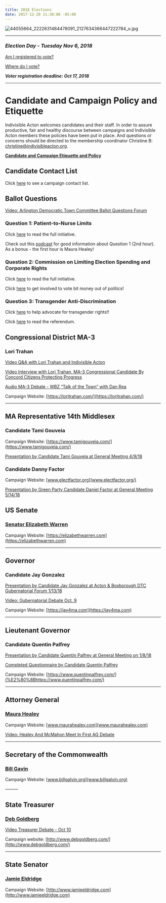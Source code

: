 ```yaml
---
title: 2018 Elections
date: 2017-12-20 21:38:00 -05:00
---
```


![44055664_2222631484478091_2127634366447222784_o.jpg](/uploads/44055664_2222631484478091_2127634366447222784_o.jpg)

---

### *Election Day - Tuesday Nov 6, 2018*

[Am I registered to vote?](https://www.sec.state.ma.us/VoterRegistrationSearch/MyVoterRegStatus.aspx)

[Where do I vote?](http://www.sec.state.ma.us/wheredoivotema/bal/MyElectionInfo.aspx)

***Voter registration deadline: Oct 17, 2018***

---

# Candidate and Campaign Policy and Etiquette

Indivisible Acton welcomes candidates and their staff. In order to assure productive, fair and healthy discourse between campaigns and Indivisible Acton members these policies have been put in place. And questions or concerns should be directed to the membership coordinator Christine B: christine@indivisibleacton.org.

**[Candidate and Campaign Etiquette and Policy](https://docs.google.com/document/d/1-G3_GKFkz3fC0VDkfGh4DbC820mzi23yyMG1-EqapfE/edit?usp=sharing)**

## Candidate Contact List

Click [here](https://docs.google.com/spreadsheets/d/1-Ss4hsZxVmYVdSmy9wjNR2vWCALtsWXF9qNwxr4gOKU/edit?usp=sharing) to see a campaign contact list.


## Ballot Questions


[Video: Arlington Democratic Town Committee Ballot Questions Forum](https://www.facebook.com/adtcma/videos/282731692564374/)


### Question 1: Patient-to-Nurse Limits

Click [here](http://www.mass.gov/ago/docs/government/2017-petitions/17-07.pdf) to read the full initiative. 


Check out this [podcast](https://www.iheart.com/podcast/1002-Nightside-With-Dan-28654279/episode/talk-the-vote-regis-kavanaugh-29919767/) for good information about Question 1 (2nd hour).  As a bonus - the first hour is Maura Healey!


### Question 2: Commission on Limiting Election Spending and Corporate Rights

Click [here](http://www.mass.gov/ago/docs/government/2017-petitions/17-03.pdf) to read the full initiative.


Click [here](http://www.indivisibleacton.org/2018/09/21/yes-on-2.html) to get involved to vote bit money out of politics!

### Question 3: Transgender Anti-Discrimination

Click [here](http://www.indivisibleacton.org/2018/09/21/yes-on-3.html) to help advocate for transgender rights!!

Click [here](http://www.mafamily.org/wp-content/uploads/2016/09/Referendum-Petition-Ch-134-of-the-Acts-of-2016.pdf) to read the referendum.


## Congressional District MA-3

### Lori Trahan

[Video Q&A with Lori Trahan and Indivisible Acton](https://www.youtube.com/watch?v=I6NPvkPMdnI&t=29s)

[Video Interview with Lori Trahan, MA-3 Congressional Candidate By Concord Citizens Protecting Progress](https://www.youtube.com/watch?v=rQH-9jCIk7Y)

[Audio MA-3 Debate - WBZ “Talk of the Town” with Dan Rea ](https://wbznewsradio.iheart.com/featured/nightside-with-dan-rea/content/2018-10-11-ma-3rd-congressional-race/)


Campaign Website: [https://loritrahan.com/](https://loritrahan.com/)

---

## MA Representative 14th Middlesex

### Candidate Tami Gouveia

Campaign Website: [https://www.tamigouveia.com/](https://www.tamigouveia.com/)

[Presentation by Candidate Tami Gouveia at General Meeting 4/9/18](https://www.youtube.com/watch?v=PMjNN9qfiPA)

### Candidate Danny Factor

Campaign Website: [www.electfactor.org](www.electfactor.org/)

[Presentation by Green Party Candidate Daniel Factor at General Meeting 5/14/18](https://youtu.be/BksBWjk8zDM)

## US Senate

### [Senator Elizabeth Warren](https://www.warren.senate.gov/)

Campaign Website: [https://elizabethwarren.com](https://elizabethwarren.com)

---

## Governor

### Candidate Jay Gonzalez

[Presentation by Candidate Jay Gonzalez at Acton & Boxborough DTC Gubernatorial Forum 1/13/18](https://youtu.be/W04hUE7sVPg)


[Video: Gubernatorial Debate Oct. 9](https://youtu.be/OKrXpZJrOD4)


Campaign Website: [https://jay4ma.com](https://jay4ma.com)

---

## Lieutenant Governor

### Candidate Quentin Palfrey

[Presentation by Candidate Quentin Palfrey at General Meeting on 1/8/18](https://youtu.be/qbF5VMtXBXo)

[Completed Questionnaire by Candidate Quentin Palfrey](/uploads/2018_Lt_Governor_of_Massachusetts__Quentin_Palfrey__Questionnaire.pdf)

Campaign Website: [​https://www.quentinpalfrey.com/](%E2%80%8Bhttps://www.quentinpalfrey.com/)

---

## Attorney General

### [Maura Healey](http://www.mass.gov/ago/)

Campaign Website: [www.maurahealey.com](www.maurahealey.com)


[Video: Healey And McMahon Meet In First AG Debate](https://www.wgbh.org/news/local-news/2018/10/02/maura-healey-jay-mcmahon-to-debate-wednesday?utm_source=FBPAGE&utm_medium=social&utm_term=20181003&utm_content=1814285493&utm_campaign=WGBH)

---

## Secretary of the Commonwealth

### [Bill Gavin](https://www.sec.state.ma.us/)

Campaign Website: [www.billgalvin.org](www.billgalvin.org)


———

## State Treasurer

### [Deb Goldberg](https://www.mass.gov/orgs/office-of-state-treasurer-and-receiver-general-deborah-b-goldberg)

[Video Treasurer Debate - Oct 10](https://www.wgbh.org/news/politics/2018/10/10/goldberg-orrall-face-off-in-first-treasurers-debate)


Campaign website: [http://www.debgoldberg.com/](http://www.debgoldberg.com/)


---

## State Senator

### [Jamie Eldridge](https://www.senatoreldridge.com/)

Campaign Website: [http://www.jamieeldridge.com](http://www.jamieeldridge.com)
